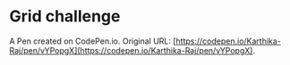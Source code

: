 # Grid challenge 

A Pen created on CodePen.io. Original URL: [https://codepen.io/Karthika-Raj/pen/vYPopgX](https://codepen.io/Karthika-Raj/pen/vYPopgX).

